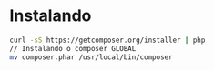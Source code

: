 # Instalando

```bash
curl -sS https://getcomposer.org/installer | php
// Instalando o composer GLOBAL
mv composer.phar /usr/local/bin/composer
```
